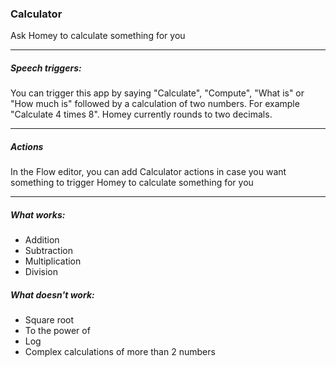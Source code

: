 ### Calculator

Ask Homey to calculate something for you

---

##### Speech triggers: 

You can trigger this app by saying "Calculate", "Compute", "What is" or "How much is" followed by a calculation of two numbers.
For example "Calculate 4 times 8". 
Homey currently rounds to two decimals. 

---

##### Actions

In the Flow editor, you can add Calculator actions in case you want something to trigger Homey to calculate something for you

---

##### What works:

* Addition
* Subtraction
* Multiplication
* Division

##### What doesn't work:

* Square root
* To the power of
* Log 
* Complex calculations of more than 2 numbers



